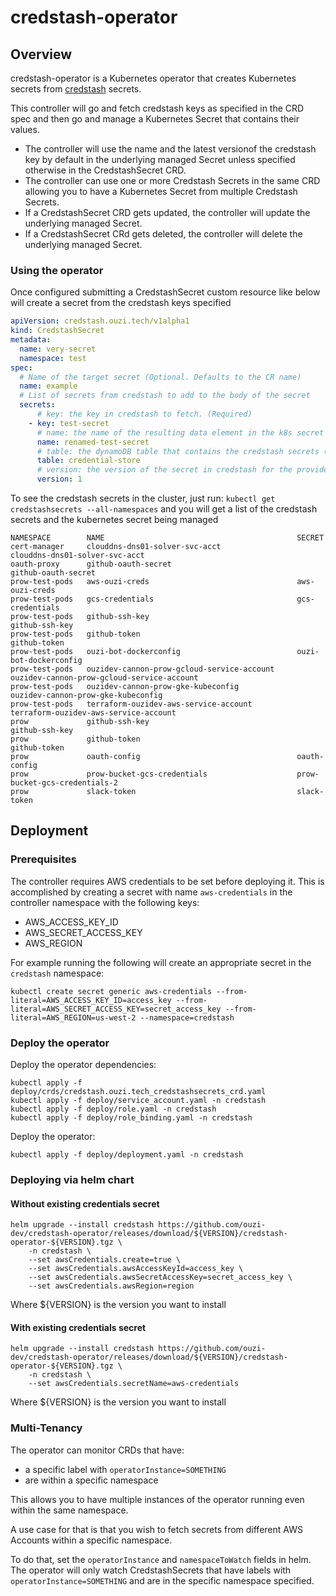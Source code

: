 # credstash-operator 

## Overview

credstash-operator is a Kubernetes operator that creates Kubernetes secrets from [credstash](https://github.com/fugue/credstash) secrets. 

This controller will go and fetch credstash keys as specified in the CRD spec and then go and manage a Kubernetes Secret that contains their values. 

* The controller will use the name and the latest versionof the credstash key by default in the underlying managed Secret unless specified otherwise in the CredstashSecret CRD.
* The controller can use one or more Credstash Secrets in the same CRD allowing you to have a Kubernetes Secret from multiple Credstash Secrets.
* If a CredstashSecret CRD gets updated, the controller will update the underlying managed Secret.
* If a CredstashSecret CRd gets deleted, the controller will delete the underlying managed Secret.

### Using the operator

Once configured submitting a CredstashSecret custom resource like below will create a secret from the credstash keys specified
```yaml
apiVersion: credstash.ouzi.tech/v1alpha1
kind: CredstashSecret
metadata:
  name: very-secret
  namespace: test
spec:
  # Name of the target secret (Optional. Defaults to the CR name)
  name: example
  # List of secrets from credstash to add to the body of the secret 
  secrets:
      # key: the key in credstash to fetch. (Required)
    - key: test-secret
      # name: the name of the resulting data element in the k8s secret (Optional. Defaults to the credstash key)
      name: renamed-test-secret
      # table: the dynamoDB table that contains the credstash secrets (Optional. Defaults to credential-store)
      table: credential-store
      # version: the version of the secret in credstash for the provided key (Optional.Defaults to the latest version)
      version: 1
```

To see the credstash secrets in the cluster, just run:
`kubectl get credstashsecrets --all-namespaces`
and you will get a list of the credstash secrets and the kubernetes secret being managed


```
NAMESPACE        NAME                                           SECRET
cert-manager     clouddns-dns01-solver-svc-acct                 clouddns-dns01-solver-svc-acct
oauth-proxy      github-oauth-secret                            github-oauth-secret
prow-test-pods   aws-ouzi-creds                                 aws-ouzi-creds
prow-test-pods   gcs-credentials                                gcs-credentials
prow-test-pods   github-ssh-key                                 github-ssh-key
prow-test-pods   github-token                                   github-token
prow-test-pods   ouzi-bot-dockerconfig                          ouzi-bot-dockerconfig
prow-test-pods   ouzidev-cannon-prow-gcloud-service-account     ouzidev-cannon-prow-gcloud-service-account
prow-test-pods   ouzidev-cannon-prow-gke-kubeconfig             ouzidev-cannon-prow-gke-kubeconfig
prow-test-pods   terraform-ouzidev-aws-service-account          terraform-ouzidev-aws-service-account
prow             github-ssh-key                                 github-ssh-key
prow             github-token                                   github-token
prow             oauth-config                                   oauth-config
prow             prow-bucket-gcs-credentials                    prow-bucket-gcs-credentials-2
prow             slack-token                                    slack-token  
```


## Deployment
### Prerequisites

The controller requires AWS credentials to be set before deploying it. This is accomplished by creating a secret with name `aws-credentials` in the controller namespace with the following keys:
* AWS_ACCESS_KEY_ID
* AWS_SECRET_ACCESS_KEY
* AWS_REGION

For example running the following will create an appropriate secret in the `credstash` namespace:
```
kubectl create secret generic aws-credentials --from-literal=AWS_ACCESS_KEY_ID=access_key --from-literal=AWS_SECRET_ACCESS_KEY=secret_access_key --from-literal=AWS_REGION=us-west-2 --namespace=credstash
```

### Deploy the operator

Deploy the operator dependencies:
```
kubectl apply -f deploy/crds/credstash.ouzi.tech_credstashsecrets_crd.yaml
kubectl apply -f deploy/service_account.yaml -n credstash
kubectl apply -f deploy/role.yaml -n credstash
kubectl apply -f deploy/role_binding.yaml -n credstash
```

Deploy the operator:
```
kubectl apply -f deploy/deployment.yaml -n credstash
```

### Deploying via helm chart

#### Without existing credentials secret
```
helm upgrade --install credstash https://github.com/ouzi-dev/credstash-operator/releases/download/${VERSION}/credstash-operator-${VERSION}.tgz \
    -n credstash \
    --set awsCredentials.create=true \
    --set awsCredentials.awsAccessKeyId=access_key \
    --set awsCredentials.awsSecretAccessKey=secret_access_key \
    --set awsCredentials.awsRegion=region
```
Where ${VERSION} is the version you want to install
#### With existing credentials secret
```
helm upgrade --install credstash https://github.com/ouzi-dev/credstash-operator/releases/download/${VERSION}/credstash-operator-${VERSION}.tgz \
    -n credstash \
    --set awsCredentials.secretName=aws-credentials
``` 
Where ${VERSION} is the version you want to install

### Multi-Tenancy

The operator can monitor CRDs that have:
* a specific label with `operatorInstance=SOMETHING`
* are within a specific namespace
 
This allows you to have multiple instances of the operator running even within the same namespace.

A use case for that is that you wish to fetch secrets from different AWS Accounts within a specific namespace.

To do that, set the `operatorInstance` and `namespaceToWatch` fields in helm. 
The operator will only watch CredstashSecrets that have labels with `operatorInstance=SOMETHING` and are in the specific namespace specified.